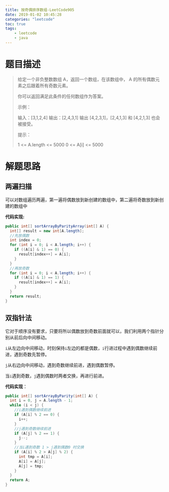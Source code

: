 ```yaml
---
title: 按奇偶排序数组-LeetCode905
date: 2019-01-02 10:45:28
categories: "leetcode"
toc: true
tags: 
	- leetcode
	- java
---
```


# 题目描述

> 给定一个非负整数数组 A，返回一个数组，在该数组中， A 的所有偶数元素之后跟着所有奇数元素。
>
> 你可以返回满足此条件的任何数组作为答案。
>
> 示例：
>
> 输入：[3,1,2,4]
> 输出：[2,4,3,1]
> 输出 [4,2,3,1]，[2,4,1,3] 和 [4,2,1,3] 也会被接受。
>
>
> 提示：
>
> 1 <= A.length <= 5000
> 0 <= A[i] <= 5000

<!--more-->

# 解题思路

## 两遍扫描

可以对数组遍历两遍，第一遍将偶数放到新创建的数组中，第二遍将奇数放到新创建的数组中

**代码实现:**

```java
public int[] sortArrayByParityArray(int[] A) {
  int[] result = new int[A.length];
  //先放偶数
  int index = 0;
  for (int i = 0; i < A.length; i++) {
    if ((A[i] & 1) == 0) {
      result[index++] = A[i];
    }
  }
  //再放奇数
  for (int i = 0; i < A.length; i++) {
    if ((A[i] & 1) == 1) {
      result[index++] = A[i];
    }
  }
  return result;
}
```

## 双指针法

它对于顺序没有要求，只要将所以偶数放到奇数前面就可以，我们利用两个指针分别从前后向中间移动。

`i`从左边向中间移动，时刻保持`i`左边的都是偶数，`i`行进过程中遇到偶数继续前进，遇到奇数先暂停。

`j`从右边向中间移动，遇到奇数继续前进，遇到偶数暂停。

当`i`遇到奇数，`j`遇到偶数时两者交换，再进行前进。

**代码实现**：

```java
public int[] sortArrayByParity(int[] A) {
  int i = 0, j = A.length - 1;
  while (i < j) {
    //i遇到偶数继续前进
    if (A[i] % 2 == 0) {
      i++;
    }
    //j遇到奇数继续前进
    if (A[j] % 2 == 1) {
      j--;
    }
    //当i遇到奇数 1 > j遇到偶数0 时交换
    if (A[i] % 2 > A[j] % 2) {
      int tmp = A[i];
      A[i] = A[j];
      A[j] = tmp;
    }
  }
  return A;
}
```

